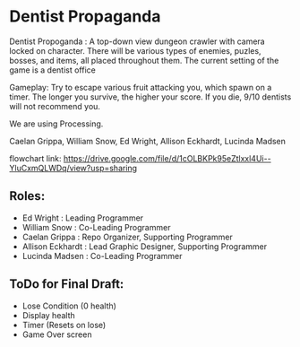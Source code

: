# Dentist Propaganda
Dentist Propoganda :
A top-down view dungeon crawler with camera locked on character. There will be various types of enemies, puzles, bosses, and items, all placed throughout them. The current setting of the game is a dentist office

Gameplay: Try to escape various fruit attacking you, which spawn on a timer. The longer you survive, the higher your score. If you die, 9/10 dentists will not recommend you.

We are using Processing.

Caelan Grippa, 
William Snow,
Ed Wright,
Allison Eckhardt,
Lucinda Madsen

flowchart link: https://drive.google.com/file/d/1cOLBKPk95eZtlxxl4Ui--YluCxmQLWDq/view?usp=sharing

## Roles:
- Ed Wright : Leading Programmer
- William Snow : Co-Leading Programmer
- Caelan Grippa : Repo Organizer, Supporting Programmer
- Allison Eckhardt : Lead Graphic Designer, Supporting Programmer
- Lucinda Madsen : Co-Leading Programmer

## ToDo for Final Draft:
- Lose Condition (0 health)
- Display health
- Timer (Resets on lose)
- Game Over screen
